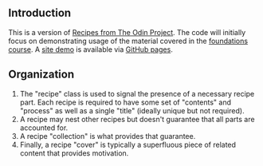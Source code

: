 ## Introduction

[recipes project]: https://www.theodinproject.com/lessons/foundations-recipes
[odin foundation]: https://www.theodinproject.com/paths/foundations/courses/foundations
[recipe site]: https://soocgoose.github.io/odin-recipes/site/
[hosting]: https://pages.github.com/

This is a version of [Recipes from The Odin Project][recipes project]. The code will initially focus on demonstrating usage of the material covered in the [foundations course][odin foundation]. A [site demo][recipe site] is available via [GitHub pages][hosting].

## Organization

1. The "recipe" class is used to signal the presence of a necessary recipe part. Each recipe is required to have some set of "contents" and "process" as well as a single "title" (ideally unique but not required).
2. A recipe may nest other recipes but doesn't guarantee that all parts are accounted for.
3. A recipe "collection" is what provides that guarantee.
4. Finally, a recipe "cover" is typically a superfluous piece of related content that provides motivation.

